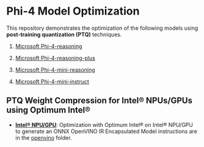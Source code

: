 # Phi-4 Model Optimization

This repository demonstrates the optimization of the following models using **post-training quantization (PTQ)** techniques.

1. [Microsoft Phi-4-reasoning](https://huggingface.co/microsoft/Phi-4-reasoning)

2. [Microsoft Phi-4-reasoning-plus](https://huggingface.co/microsoft/Phi-4-reasoning-plus)

3. [Microsoft Phi-4-mini-reasoning](https://huggingface.co/microsoft/Phi-4-mini-reasoning)

4. [Microsoft Phi-4-mini-instruct](https://huggingface.co/microsoft/Phi-4-mini-instruct)

## **PTQ Weight Compression for Intel® NPUs/GPUs using Optimum Intel®**

- [**Intel® NPU/GPU**](./openvino/): Optimization with Optimum Intel® on Intel® NPU/GPU to generate an ONNX OpenVINO IR Encapsulated Model instructions are in the [openvino](./openvino/) folder.

